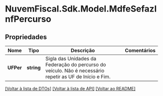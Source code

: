 # NuvemFiscal.Sdk.Model.MdfeSefazInfPercurso

## Propriedades

Nome | Tipo | Descrição | Comentários
------------ | ------------- | ------------- | -------------
**UFPer** | **string** | Sigla das Unidades da Federação do percurso do veículo.  Não é necessário repetir as UF de Início e Fim. | 

[[Voltar à lista de DTOs]](../README.md#documentation-for-models) [[Voltar à lista de API]](../README.md#documentation-for-api-endpoints) [[Voltar ao README]](../README.md)

